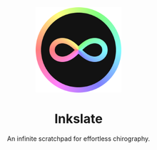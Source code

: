 <!--
Copyright (C) 2023 Aaron Yeoh Cruz <zeyonaut@gmail.com>

SPDX-License-Identifier: CC0-1.0
-->

<div align="center">
<img src="res/logo_1024.png" width=192 height=192/>
<br>
  
# Inkslate

An infinite scratchpad for effortless chirography.

<br>
</div>